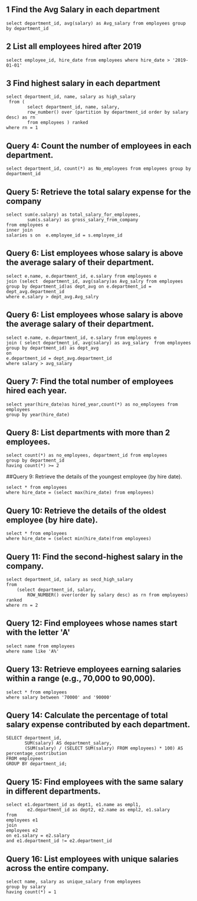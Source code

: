 ## 1 Find the Avg Salary in each department
```
select department_id, avg(salary) as Avg_salary from employees group by department_id
```

## 2 List all employees hired after 2019
```
select employee_id, hire_date from employees where hire_date > '2019-01-01'
```
## 3 Find highest salary in each department
```
select department_id, name, salary as high_salary
 from (
        select department_id, name, salary,
        row_number() over (partition by department_id order by salary desc) as rn
        from employees ) ranked
where rn = 1
```
## Query 4: Count the number of employees in each department.
```
select department_id, count(*) as No_employees from employees group by department_id
```
## Query 5: Retrieve the total salary expense for the company
```
select sum(e.salary) as total_salary_for_employees,
		sum(s.salary) as gross_salary_from_company 
from employees e 
inner join 
salaries s on  e.employee_id = s.employee_id
```

## Query 6: List employees whose salary is above the average salary of their department.
``` 
select e.name, e.department_id, e.salary from employees e
join (select  department_id, avg(salary)as Avg_salry from employees
group by department_id)as dept_avg on e.department_id = dept_avg.department_id
where e.salary > dept_avg.Avg_salry
```

## Query 6: List employees whose salary is above the average salary of their department.
```
select e.name, e.department_id, e.salary from employees e
join ( select department_id, avg(salary) as avg_salary  from employees group by department_id) as dept_avg
on
e.department_id = dept_avg.department_id
where salary > avg_salary 
```

## Query 7: Find the total number of employees hired each year.
```
select year(hire_date)as hired_year,count(*) as no_employees from employees
group by year(hire_date)
```
## Query 8: List departments with more than 2 employees.
```
select count(*) as no_employees, department_id from employees
group by department_id
having count(*) >= 2
```
##Query 9: Retrieve the details of the youngest employee (by hire date).
```
select * from employees
where hire_date = (select max(hire_date) from employees)
```
## Query 10: Retrieve the details of the oldest employee (by hire date).
```
select * from employees
where hire_date = (select min(hire_date)from employees)
```
## Query 11: Find the second-highest salary in the company.
```
select department_id, salary as secd_high_salary 
from 
	(select department_id, salary,
		ROW_NUMBER() over(order by salary desc) as rn from employees) ranked
where rn = 2
```
## Query 12: Find employees whose names start with the letter 'A'
```
select name from employees 
where name like 'A%'
```
## Query 13: Retrieve employees earning salaries within a range (e.g., 70,000 to 90,000).
```
select * from employees
where salary between '70000' and '90000'
```
## Query 14: Calculate the percentage of total salary expense contributed by each department.
```
SELECT department_id, 
       SUM(salary) AS department_salary, 
       (SUM(salary) / (SELECT SUM(salary) FROM employees) * 100) AS percentage_contribution
FROM employees
GROUP BY department_id;
```
## Query 15: Find employees with the same salary in different departments.
```
select e1.department_id as dept1, e1.name as empl1, 
		e2.department_id as dept2, e2.name as empl2, e1.salary 
from 
employees e1
join
employees e2
on e1.salary = e2.salary 
and e1.department_id != e2.department_id
```

## Query 16: List employees with unique salaries across the entire company.
```
select name, salary as unique_salary from employees
group by salary
having count(*) = 1
```

